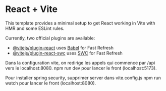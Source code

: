 # React + Vite

This template provides a minimal setup to get React working in Vite with HMR and some ESLint rules.

Currently, two official plugins are available:


- [@vitejs/plugin-react](https://github.com/vitejs/vite-plugin-react/blob/main/packages/plugin-react/README.md) uses [Babel](https://babeljs.io/) for Fast Refresh
- [@vitejs/plugin-react-swc](https://github.com/vitejs/vite-plugin-react-swc) uses [SWC](https://swc.rs/) for Fast Refresh

Dans la configuration vite, on redirige les appels qui commence par /api vers le localhost:8080.
npm run dev pour lancer le front (localhost:5173).

Pour installer spring security, supprimer server dans vite.config.js
npm run watch pour lancer le front (localhost:8080).

